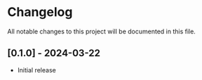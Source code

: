 # Changelog

All notable changes to this project will be documented in this file.

## [0.1.0] - 2024-03-22

- Initial release

